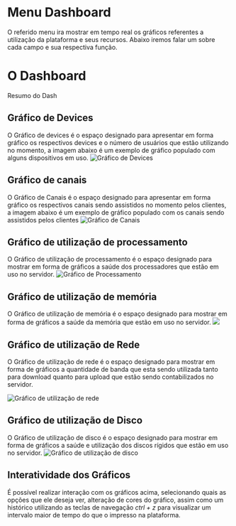 # Menu Dashboard
O referido menu ira mostrar em tempo real os gráficos referentes a utilização da plataforma e seus recursos. Abaixo iremos falar um sobre cada campo e sua respectiva função.
# O Dashboard

Resumo do Dash
## Gráfico de Devices

O Gráfico de devices é o espaço designado para apresentar em forma gráfico os respectivos devices e o número de usuários que estão utilizando no momento, a imagem abaixo é um exemplo de gráfico populado com alguns dispositivos em uso.
![Gráfico de Devices](https://lh3.googleusercontent.com/oaisPZeZ_vXp7sTY63ZusPkbNw93ZdDA1KntZB9zQi94lNf9m5NIB1vm2DGzKxuoqm6iBAaUsq1hCBp23aydwQhZPrqE7BQ9U4caO1VJlVE6j8Uc3Aj3wOcz6ZCbnqn-NsfMOJZ2oPTzquo8_ueEgYEbA8CpCxyRpsu1_EfGWmXlkSqoxMrpn8V15fv0HzzZZuTAYmd6APzkKpYA6elp-be1ssx8KAszOwsfgi_kPT7uV5onRsiH4XbqIhYrfDgS676EeGDbSt6-eRJJuagbIvmzW_PE77DTDnI_EqelppWs-cnaOfw-hwMAODjcNKjbdhFCXEMB40lhL4DClrb4dD8CAdO1Fd0gko4BEmCX0rPMG1Wukitgl4rrOlTIupPTybhjNNz_4dmXs-kAiu5SW8d9oTX96j0O1opWapZEdUAd75vJLPkA1iN7RlmFEorOqNorLvj083bKNCSNc2n9E1egjP5nI7Bnmt3iPIgVnq7znXfKrpPQ0GsXm6PXe_AuduF12riWmi_c1uWl5U3mD4FAy6rWR3WcQzjPZl_uAQTCI8TmKm_qYR3bc3aRgzfuCZvtzonGHhGolggpOKdr2NbfbVLnt2D4VHJkDba9LwC0DDULJnPoZTrJVL9N0WayH8uI1OmQWj56zHE5wfJrnVFV9QFuPOlSsiHljUR_CUQIayg2vESXOA=w1801-h300-no)

## Gráfico de canais

O Gráfico de Canais é o espaço designado para apresentar em forma gráfico os respectivos canais sendo assistidos no momento pelos clientes, a imagem abaixo é um exemplo de gráfico populado com os canais sendo assistidos pelos clientes
![Gráfico de Canais](https://lh3.googleusercontent.com/1LSZ1g2gBPOc1f-XaCh9FD_LzGgYJ5_GvWPtKVM6sXUdlE8pa1m1CeHQSnZGBW4bmZl3npx10DXX_CAGAA4AwskcNN2EBO2crBKwOOuAcMbVaa_7sZVLddre5LXYgC0uF1yWeoCX1paRAeuu2LB8i2k7A0l510kcpMFtirEGAPtTndVG7bGt7MAKmO4E2IAWzlkEo9dM3Bqpb_P36DFQWJdAcSf2uPUxDYmTDr29NFId737nGZF_Ci2VzvVE4MnEUjfAhgF5765VJS5EggZXxjlCK97dOfJPE-6kbsM6gZZ9J56XwQyvbUNsF4xiojbe8y_9oikAZEHFdma6ZAL2u8GhVA8MJ5yWrP6bT5P4p_EDcaN00Q_3CtYnh1tF4OyY3SwhnsELOiHFYsvtUw7ZTZcEVzFIaZqttSyR28EBvK8k7zjmFbzuxhjXJvwAvIxWM1BgVf7jO-jpehQVTCUCcDYWm3rAaU0fQb8xoHWfHSLS396Chyepz74jJSpj8nawsVrKTuXO2EmMTKi4Cw2xohuB2ZiQlZ5oDdoH6WM1_hq1lcSgSzU7JSAm0V1L_n2MwdjHGVa3XScQtwGRivHPJngpq389zvoJ9Ze2h8b05AKfVkGS4MkqxM1csvkhqKdNsMGHxs1ACRNlFQpHAxq-43BWCuxLm3-A-8FP78Jhs7l0hOxHByDSQg=w1797-h401-no)

## Gráfico de utilização de processamento

O Gráfico de utilização de processamento é o espaço designado para mostrar em forma de gráficos a saúde dos processadores que estão em uso no servidor.
![Gráfico de Processamento](https://lh3.googleusercontent.com/zTmNlXGnkkL1NqR2L4bTctMyyjLQUTp7Lh75uT6OGIXNBzByuOKMvr6G6KIEjv5u117Hy5Bymn2gQMe4BiGKLvFRGoDEPsyqTVtXvKo4U8nk5gOB9YYW_3MGm78hM8z5_wL4IcKKD2gltflUwI0y3APXaSgetmyT_CIXV3wWt_UlkodA3Ap1zoZrtq4ahhOb-cPqW4N5lrKi5luc0yiBVRNi6T1KNqBrCVkGzOdjlm2bPLKYbdVcMi95IXx9JSqMbyWrKLxOymxXqnEOrUKKazxCasBuR3hevtdclS2R5nCf8dyc1EHY60iTKM4NHbKRIUkV1xLsDlWbB31AUMNSTaNLEvyJXJZPsTqFmUSkoOzJah_KJPv_1xQz8Dh0H3kDW0vcoXToTb8RuKgELTxLI0t6PVOi5H49L0D-I2uFC0eifZalNXV0YDdtcqVon6LnSFtrhrcukiKDommX1NdtiEYjAUVJbrPNM9ZsKMfiG3rnX6Eoq22ZudHkcZzt240B5FM2rYRFUlkKN_MGMroPdQt7ibs6e_24-jaJjEYn_PxR-drw9LFjJ3D7u2h6pfO2NQ9jkOY7VFUQHBGNKx7crsQ4JXyRyfhvUyV6BA3F3yvRpd2C2mUrmy4w7QQupUJnquq0XnCveW35uWgzF-tQMs1LZtG1JUEluk1sY-i15tClQ70g_juwxQ=w895-h272-no)

## Gráfico de utilização de memória

O Gráfico de utilização de memória é o espaço designado para mostrar em forma de gráficos a saúde da memória que estão em uso no servidor.
![](https://lh3.googleusercontent.com/B413mCXkI6ShgPOJnhI3wnfyhOaJsNNepOIlbOF4u0-IBsPUFwlX2BsW7WSGdathlnOJDAkktssYP3QFI4ZrMu6GSH3fqOHltxwrWmp6LHneDoZ-AA8bZm4YN84PAeW7w0AgpxGxOCW2cuae1HfQ-WjxELZJMYkndY3CknZCKLJ__eOLwifp3JD-YYzI-gCJeKkpfuDJTLo7hctOnsiuSKrpHBw1K8wk5PzG4AwYtQUQiBEDl0muwqHGrCs8wzl2Zj6OYK9Y_NkLdOXCbcUkLuXBgNiS2t-1NcwMKohituypYWf25-WXClmaayQ2jzzqyHJbIqREL_ZMzMGZd4VrYaWGjEACuX7sTAVyODiedSBxwzVFY4Fn_sshiBEXO1_SfC-TwrXKu7pMNcr9xOflRN1Tv550OEro0NZqPg0V-kQM-b3mcY7zRe8jCNaEMj8S3jKb7K_BEhcahwAs6XTYJ6VUniDE_bkcGH09uBbN4DltuUU4J5rIM1B43EhVYGF3K0UkR85f15qH6i65uZYI3Ba_u4y7EKnz0FO7HnMs0vkdj6u_ozdEGkCFk1IjCr7z-OGUBV9u4CBpqB8AgmKI_HO_a4spkaZlwXNvcepHqYg9Rt665ykR4GfI2TUPmPnFUnQ6LtuFv0Xs4BXrNMX9gYJYILEVyOIPH3DCCN004BvruopRp_EnCg=w885-h274-no)
## Gráfico de utilização de Rede

O Gráfico de utilização de rede é o espaço designado para mostrar em forma de gráficos a quantidade de banda que esta sendo utilizada tanto para download quanto para upload que estão sendo contabilizados no servidor.

![Gráfico de utilização de rede](https://lh3.googleusercontent.com/LZKjMa8qt7nJlQNNzLumExGTdVjXdOmrU8MgtWri1DHRmRjNOynGyZ06MBVTlm7vPnvsbuo5muWrD8QBfjaZTSx-Siy5HnEs6eCBC72HjFrbcnzoo0JYIK2xgb6mJBMb6tByhNtVQ7frNGAiCMoNMOxeBViM6CJguha6tkpH5wHFuL6CtnibhXMUb1TdejiyLOfaoWoiZfCHFNBuNg1aoHA9BJoGk3YrkD5mjv0O66dFpUjFMabsASnNKyAB4XZXL4G6NvUcdtP-SHeGkQcj5c3KoI_2OtwBkzoF296-bOmxyQ0tZI_J9eD9VJy8I23STxgm4D6tqdhS_kyxKUdPEKWrMcufYNz4VBfGThRZIDDFz1sstl5_zoCp6bqFj7dybcbqNGPRqIXS5WtopDNSDog6qssi68CLrUsnP4o56uVObdbcoWeTIgvrKVXikyPpwvSiYxXwn9eAz80On9oyfiU_PFaZRR-HCrwVpo4QstoxZA4pYLb5aN9No59gw3VTZ3N_kbyPvlx5eybwfpGZO9AepzGJCvvZiAZy2YLyBFLaf-fkFYY4hjZj8KD6Bixo5wPG4gpsC6MVBaAkuqnmCHUeo4ZfqhnIcsIMFKJk5hVsykK3m41VrWCw_1EHz0f7gRyzq-3A4n5Mz4NDOst0MuYeMQBg-ZwUieZzgH54BcG0oxcpoHd-Bw=w896-h252-no)
## Gráfico de utilização de Disco
O Gráfico de utilização de disco é o espaço designado para mostrar em forma de gráficos a saúde e utilização dos discos rígidos que estão em uso no servidor.
![Gráfico de utilização de disco](https://lh3.googleusercontent.com/PAmoUX6vAs9g5pLDK3ZywQyk_XvEKAJRPkTAIAxZRFRYBT77mJyhDTIFZmNKLoyyQ-YGsGri9TYQEixYQC5CcQCSFzlM2LFdmUoNmodJaX2_K7VFbRNqJqmO9aApvx1Qyl2qQpWT9RZdzbqKtNWmCR8835diVA_ROA0RH1bDv9RtD4YvfTwf1ojTuQl1R2FYcXz08WwoPkuoKl7SlUANWOcA-B5oswVnk5fwndDVFIeTAGLJtHLbHUTd8IeB42TEXy64FjqhGMUfUFVcmwDruow4S81wTePDZ8iU0i1neKVjOqLq4It7ROMhQQHkuUsR2GjXrOeP4_Yj_Go3a7JUE83zRoiFAvdQYwkuEW_--JSQ0GNNiRLjrtSbSWN_mlHllU8xO1Br6Bbmaas2M6wlc62Mchfg1ljJsuClGzzGP1-C-66qgqO6zGPaUhrjaOvfds5lMbfnCmI-sR1Dnig9kAQ6TOzcui6uc4KQbEcEx_ZI6AmQ_uritDG1ZGJZJF1c4z68EL3MUt3DLvr5YxlHMB0mU2acmC_S2xz6dIHiVc4ZNNXXPXFfau682FHzkncJxSnL6K2C9BrzSXm5m0q-Um8GiVe5yrUezjAp4sbKX4cV3F1dF7gkNHi9EKKCZgXyLHGnam1SpPd0SA99Xi2D1Bm21aPzvODJhUegoSguMlv4xStfTh3SXw=w901-h270-no)

## Interatividade dos Gráficos

É possível realizar interação com os gráficos acima, selecionando quais as opções que ele deseja ver, alteração de cores do gráfico, assim como um histórico utilizando as teclas de navegação *ctrl + z* para visualizar um intervalo maior de tempo do que o impresso na plataforma.
